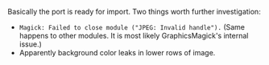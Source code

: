 Basically the port is ready for import.  Two things worth further investigation:

 * `Magick: Failed to close module ("JPEG: Invalid handle").`  (Same happens to
   other modules.  It is most likely GraphicsMagick's internal issue.)
 * Apparently background color leaks in lower rows of image.
